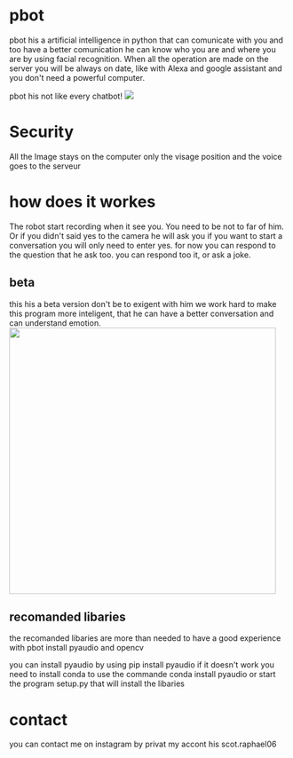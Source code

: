 # pbot
pbot his a artificial intelligence in python that can comunicate with you and too have a better comunication he can know who you are and where you are by using facial recognition. When all the operation are made on the server you will be always on date, like with Alexa and google assistant and you don't need a powerful computer.

pbot his not like every chatbot!
<img src="https://media1.giphy.com/media/3ohhwFmrcYqKEHg3Kw/source.gif">

<h1>Security</h1>
All the Image stays on the computer only the visage position and the voice goes to the serveur


<h1>how does it workes</h1>
The robot start recording when it see you. You need to be not to far of him. Or if you didn't said yes to the camera
he will ask you if you want to start a conversation you will only need to enter yes. for now you can respond 
to the question that he ask too. you can respond too it, or ask a joke.

<h2>beta</h2>
this his a beta version don't be to exigent with him we work hard to make this program more inteligent, that
he can have a better conversation and can understand emotion.
<img width="480" height="480"src="https://cdn.dribbble.com/users/1138875/screenshots/4432385/roboto_animation_dribbble.gif">


<h2>recomanded libaries</h2>
the recomanded libaries are more than needed to have a good experience with pbot
install pyaudio and opencv

you can install pyaudio by using
pip install pyaudio
if it doesn't work you need to install conda to use the commande 
conda install pyaudio
or start the program setup.py that will install the libaries 

<h1>contact</h1>
you can contact me on instagram by privat my accont his scot.raphael06
